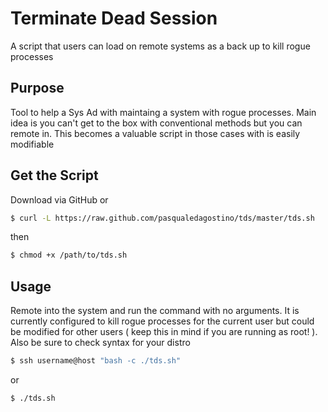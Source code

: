 # Terminate Dead Session
A script that users can load on remote systems as a back up to kill rogue processes

## Purpose 
Tool to help a Sys Ad with maintaing a system with rogue processes. Main idea is you can't get to the box with conventional methods but you can remote in. This becomes a valuable script in those cases with is easily modifiable

## Get the Script
Download via GitHub 
or
```bash
$ curl -L https://raw.github.com/pasqualedagostino/tds/master/tds.sh
```
then
```bash
$ chmod +x /path/to/tds.sh
```
## Usage
Remote into the system and run the command with no arguments. It is currently configured to kill rogue processes for the current user but could be modified for other users ( keep this in mind if you are running as root! ). Also be sure to check syntax for your distro
```bash
$ ssh username@host "bash -c ./tds.sh"
```
or
```bash
$ ./tds.sh
```
